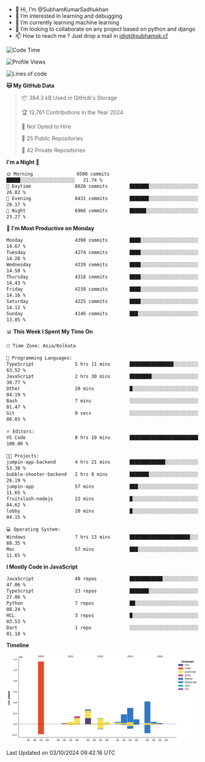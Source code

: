 - 👋 Hi, I’m @SubhamKumarSadhukhan
- 👀 I’m interested in learning and debugging
- 🌱 I’m currently learning machine learning
- 💞️ I’m looking to collaborate on any project based on python and django
- 📫 How to reach me ?
      Just drop a mail in idiot@subhamsk.cf

<!---
SubhamKumarSadhukhan/SubhamKumarSadhukhan is a ✨ special ✨ repository because its `README.md` (this file) appears on your GitHub profile.
You can click the Preview link to take a look at your changes.
--->


<!--START_SECTION:waka-->
![Code Time](http://img.shields.io/badge/Code%20Time-2%2C550%20hrs%2037%20mins-blue)

![Profile Views](http://img.shields.io/badge/Profile%20Views-5-blue)

![Lines of code](https://img.shields.io/badge/From%20Hello%20World%20I%27ve%20Written-2.8%20million%20lines%20of%20code-blue)

**🐱 My GitHub Data** 

> 📦 384.3 kB Used in GitHub's Storage 
 > 
> 🏆 12,761 Contributions in the Year 2024
 > 
> 🚫 Not Opted to Hire
 > 
> 📜 25 Public Repositories 
 > 
> 🔑 42 Private Repositories 
 > 
**I'm a Night 🦉** 

```text
🌞 Morning                6508 commits        █████░░░░░░░░░░░░░░░░░░░░   21.74 % 
🌆 Daytime                8026 commits        ███████░░░░░░░░░░░░░░░░░░   26.82 % 
🌃 Evening                8431 commits        ███████░░░░░░░░░░░░░░░░░░   28.17 % 
🌙 Night                  6966 commits        ██████░░░░░░░░░░░░░░░░░░░   23.27 % 
```
📅 **I'm Most Productive on Monday** 

```text
Monday                   4390 commits        ████░░░░░░░░░░░░░░░░░░░░░   14.67 % 
Tuesday                  4274 commits        ████░░░░░░░░░░░░░░░░░░░░░   14.28 % 
Wednesday                4339 commits        ████░░░░░░░░░░░░░░░░░░░░░   14.50 % 
Thursday                 4318 commits        ████░░░░░░░░░░░░░░░░░░░░░   14.43 % 
Friday                   4239 commits        ████░░░░░░░░░░░░░░░░░░░░░   14.16 % 
Saturday                 4225 commits        ████░░░░░░░░░░░░░░░░░░░░░   14.12 % 
Sunday                   4146 commits        ███░░░░░░░░░░░░░░░░░░░░░░   13.85 % 
```


📊 **This Week I Spent My Time On** 

```text
🕑︎ Time Zone: Asia/Kolkata

💬 Programming Languages: 
TypeScript               5 hrs 11 mins       ████████████████░░░░░░░░░   63.52 % 
JavaScript               2 hrs 30 mins       ████████░░░░░░░░░░░░░░░░░   30.77 % 
Other                    20 mins             █░░░░░░░░░░░░░░░░░░░░░░░░   04.19 % 
Bash                     7 mins              ░░░░░░░░░░░░░░░░░░░░░░░░░   01.47 % 
Git                      0 secs              ░░░░░░░░░░░░░░░░░░░░░░░░░   00.03 % 

🔥 Editors: 
VS Code                  8 hrs 10 mins       █████████████████████████   100.00 % 

🐱‍💻 Projects: 
jumpin-app-backend       4 hrs 21 mins       █████████████░░░░░░░░░░░░   53.38 % 
bubble-shooter-backend   2 hrs 8 mins        ███████░░░░░░░░░░░░░░░░░░   26.19 % 
jumpin-app               57 mins             ███░░░░░░░░░░░░░░░░░░░░░░   11.65 % 
fruitslash-nodejs        22 mins             █░░░░░░░░░░░░░░░░░░░░░░░░   04.62 % 
lobby                    20 mins             █░░░░░░░░░░░░░░░░░░░░░░░░   04.15 % 

💻 Operating System: 
Windows                  7 hrs 13 mins       ██████████████████████░░░   88.35 % 
Mac                      57 mins             ███░░░░░░░░░░░░░░░░░░░░░░   11.65 % 
```

**I Mostly Code in JavaScript** 

```text
JavaScript               40 repos            ████████████░░░░░░░░░░░░░   47.06 % 
TypeScript               23 repos            ███████░░░░░░░░░░░░░░░░░░   27.06 % 
Python                   7 repos             ██░░░░░░░░░░░░░░░░░░░░░░░   08.24 % 
HCL                      3 repos             █░░░░░░░░░░░░░░░░░░░░░░░░   03.53 % 
Dart                     1 repo              ░░░░░░░░░░░░░░░░░░░░░░░░░   01.18 % 
```



**Timeline**

![Lines of Code chart](https://raw.githubusercontent.com/SubhamKumarSadhukhan/SubhamKumarSadhukhan/main/assets/bar_graph.png)


 Last Updated on 03/10/2024 09:42:16 UTC
<!--END_SECTION:waka-->
